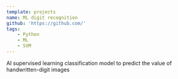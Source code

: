 ```yaml
---
template: projects
name: ML digit recognition
github: 'https://github.com/'
tags: 
    - Python
    - ML
    - SVM
---
```

AI supervised learning classification model to predict the value of handwritten-digit images
